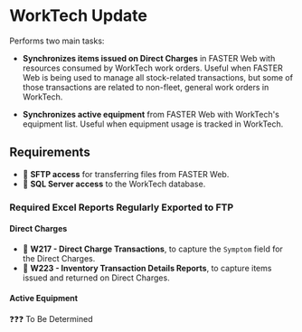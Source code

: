 # WorkTech Update

Performs two main tasks:

- **Synchronizes items issued on Direct Charges** in FASTER Web
  with resources consumed by WorkTech work orders.
  Useful when FASTER Web is being used to manage all stock-related transactions,
  but some of those transactions are related to non-fleet, general work orders in WorkTech.

- **Synchronizes active equipment** from FASTER Web with WorkTech's equipment list.
  Useful when equipment usage is tracked in WorkTech.

## Requirements

- 📂 **SFTP access** for transferring files from FASTER Web.
- 🔗 **SQL Server access** to the WorkTech database.

### Required Excel Reports Regularly Exported to FTP

#### Direct Charges

- 📄 **W217 - Direct Charge Transactions**, to capture the `Symptom` field for the Direct Charges.
- 📄 **W223 - Inventory Transaction Details Reports**, to capture items issued and returned on Direct Charges.

#### Active Equipment

❓❓❓
To Be Determined
